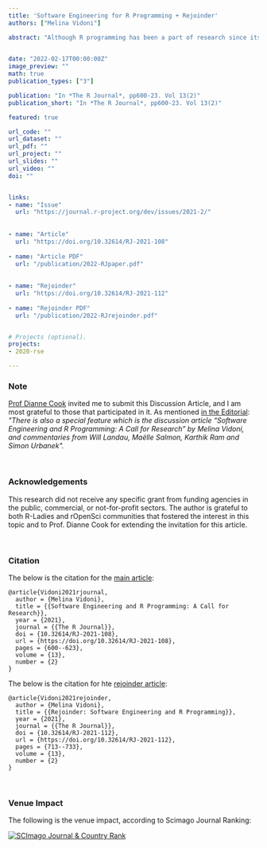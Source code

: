 ```yaml
---
title: 'Software Engineering for R Programming + Rejoinder'
authors: ["Melina Vidoni"]

abstract: "Although R programming has been a part of research since its origins in the 1990s, few studies address scientific software development from a Software Engineering (SE) perspective. The past few years have seen unparalleled growth in the R community, and it is time to push the boundaries of SE research and R programming forwards. This paper discusses relevant studies that close this gap Additionally, it proposes a set of good practices derived from those findings aiming to act as a call-to-arms for both the R and RSE (Research SE) community to explore specific, interdisciplinary paths of research."
  

date: "2022-02-17T00:00:00Z"
image_preview: ""
math: true
publication_types: ["3"]

publication: "In *The R Journal*, pp600-23. Vol 13(2)"
publication_short: "In *The R Journal*, pp600-23. Vol 13(2)"

featured: true

url_code: ""
url_dataset: ""
url_pdf: ""
url_project: ""
url_slides: ""
url_video: ""
doi: ""


links:
- name: "Issue"
  url: "https://journal.r-project.org/dev/issues/2021-2/"
  
  
- name: "Article"
  url: "https://doi.org/10.32614/RJ-2021-108"
  
- name: "Article PDF"
  url: "/publication/2022-RJpaper.pdf"  
  
  
- name: "Rejoinder"
  url: "https://doi.org/10.32614/RJ-2021-112"
  
- name: "Rejoinder PDF"
  url: "/publication/2022-RJrejoinder.pdf"


# Projects (optional).
projects:
- 2020-rse

---
```


### Note

[Prof Dianne Cook](http://dicook.org) invited me to submit this Discussion Article, and I am most grateful to those that participated in it. As mentioned [in the Editorial](https://journal.r-project.org/archive/2021-2/editorial.pdf): _"There is also a special feature which is the discussion article “Software Engineering
and R Programming: A Call for Research” by Melina Vidoni, and commentaries from Will
Landau, Maëlle Salmon, Karthik Ram and Simon Urbanek"._





<br />


### Acknowledgements

This research did not receive any specific grant from funding agencies in the public, commercial, or not-for-profit sectors. The author is grateful to both R-Ladies and rOpenSci communities that fostered the interest in this topic and to Prof. Dianne Cook for extending the invitation for this article.


<br />







### Citation

The below is the citation for the [main article](https://journal.r-project.org/dev/articles/RJ-2021-108/):

```
@article{Vidoni2021rjournal,
  author = {Melina Vidoni},
  title = {{Software Engineering and R Programming: A Call for Research}},
  year = {2021},
  journal = {{The R Journal}},
  doi = {10.32614/RJ-2021-108},
  url = {https://doi.org/10.32614/RJ-2021-108},
  pages = {600--623},
  volume = {13},
  number = {2}
}
```


The below is the citation for hte [rejoinder article](https://journal.r-project.org/dev/articles/RJ-2021-112/):

```
@article{Vidoni2021rejoinder,
  author = {Melina Vidoni},
  title = {{Rejoinder: Software Engineering and R Programming}},
  year = {2021},
  journal = {{The R Journal}},
  doi = {10.32614/RJ-2021-112},
  url = {https://doi.org/10.32614/RJ-2021-112},
  pages = {713--733},
  volume = {13},
  number = {2}
}
```






<br />

### Venue Impact

The following is the venue impact, according to Scimago Journal Ranking:

<a href="https://www.scimagojr.com/journalsearch.php?q=21100255423&amp;tip=sid&amp;exact=no" title="SCImago Journal &amp; Country Rank"><img border="0" src="https://www.scimagojr.com/journal_img.php?id=21100255423" alt="SCImago Journal &amp; Country Rank"  /></a>
